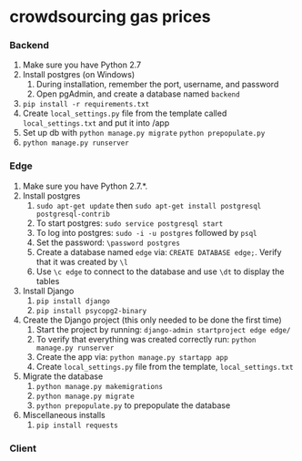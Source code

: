 # crowdsourcing gas prices

### Backend
1.  Make sure you have Python 2.7
1.  Install postgres (on Windows)
    1.  During installation, remember the port, username, and password
    1.  Open pgAdmin, and create a database named `backend`
1.  `pip install -r requirements.txt`
1. Create `local_settings.py` file from the template called `local_settings.txt` and put it into /app
1. Set up db with `python manage.py migrate` `python prepopulate.py`
1.  `python manage.py runserver`

### Edge

1.  Make sure you have Python 2.7.*.
1.  Install postgres
    1.  `sudo apt-get update` then `sudo apt-get install postgresql postgresql-contrib`
    1.  To start postgres: `sudo service postgresql start`
    1.  To log into postgres: `sudo -i -u postgres` followed by `psql`
    1.  Set the password: `\password postgres`
    1.  Create a database named `edge` via: `CREATE DATABASE edge;`.  Verify that it was created by `\l`
    1.  Use `\c edge` to connect to the database and use `\dt` to display the tables      
1.  Install Django
    1.  `pip install django`
    1.  `pip install psycopg2-binary`
1.  Create the Django project (this only needed to be done the first time)
    1.  Start the project by running: `django-admin startproject edge edge/`
    1.  To verify that everything was created correctly run: `python manage.py runserver`
    1.  Create the app via: `python manage.py startapp app`
    1.  Create `local_settings.py` file from the template, `local_settings.txt` 
1.  Migrate the database
    1.  `python manage.py makemigrations`
    1.  `python manage.py migrate`
    1.  `python prepopulate.py` to prepopulate the database
1.  Miscellaneous installs
    1.  `pip install requests`


### Client